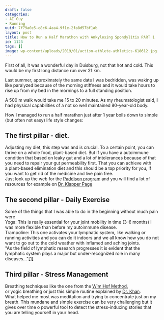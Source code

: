 ```yaml
---
draft: false
categories:
- AI Guy
- Running
uuid: 7f79a0e5-c8c6-4aa4-9f1e-2fa8d57bf1ab
layout: post
title: How to Run a Half Marathon with Ankylosing Spondylitis PART 1
id: 1123
tags: []
image: wp-content/uploads/2019/01/action-athlete-athletics-618612.jpg
---
```


First of all, it was a wonderful day in Duisburg, not that hot and cold. This would be my first long distance run over 21 km.   
  
Last summer, approximately the same date I was bedridden, was waking up like paralyzed because of the morning stiffness and it would take hours to rise up from my bed in the mornings to a full standing position.  
  
A 500 m walk would take me 15 to 20 minutes. As my rheumatologist said, I had physical capabilities of a not so well maintained 80-year-old body.

How I managed to run a half marathon just after 1 year boils down to simple (but often not easy) life style changes:

## The first pillar - diet.

Adjusting my diet, this step was and is crucial. To a certain point, you can thrive on a whole food, plant-based diet. But if you have a autoimmune condition that based on leaky gut and a lot of intolerances because of that you need to repair your gut permeability first. That you can achieve with  
a plant-based elimination diet and this should be a top priority for you, if you want to get rid of the medicine and live pain free.   
Just look up the web for the [Paddison program](https://www.paddisonprogram.com/) and you will find a lot of resources for example on [Dr. Klapper Page](https://www.doctorklaper.com)

## The second pillar - Daily Exercise

Some of the things that I was able to do in the beginning without much pain were  
Yoga: This is really essential&nbsp;for your joint mobility in time (3-6 months) I was more flexible than before my autoimmune disease.   
Trampoline: This one activates your lymphatic system, like walking or running activities and you can do it indoors and we all know how you do not want to go out to the cold weather with inflamed and aching joints.  
"As the field of lymphatic research progresses it is evident that the lymphatic system plays a major but under-recognized role in many diseases..."[[1]](https://www.ncbi.nlm.nih.gov/pmc/articles/PMC4397133/)

## Third pillar - Stress Management

Breathing techniques like the one from the [Wim Hof Method,](https://www.wimhofmethod.com/)  
or yogic breathing or just this simple routine explained by [Dr. Khan](https://www.youtube.com/watch?v=mZES4JiVsLM).  
What helped me most was meditation and trying to concentrate just on my breath. This mundane and simple exercise can be very challenging but it gives over time o powerful tool to detect the stress-inducing stories that you are telling yourself in your head.

